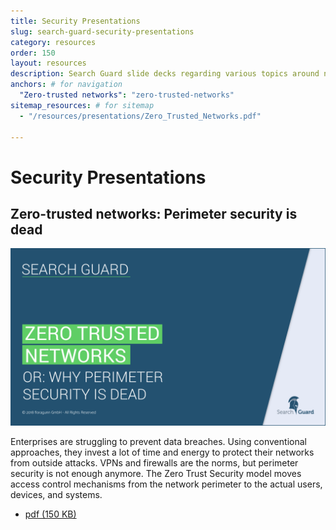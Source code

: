 ```yaml
---
title: Security Presentations
slug: search-guard-security-presentations
category: resources
order: 150
layout: resources
description: Search Guard slide decks regarding various topics around networks and security.
anchors: # for navigation
  "Zero-trusted networks": "zero-trusted-networks"
sitemap_resources: # for sitemap
  - "/resources/presentations/Zero_Trusted_Networks.pdf"      

---
```


<!---
Copryight 2017 floragunn GmbH
-->
# Security Presentations

<h2 id="zero-trusted-networks">Zero-trusted networks: Perimeter security is dead</h2>
<div class="book">
	<div class="row">
		<div class="col-md-6">
			<a href="/resources/presentations/Zero_Trusted_Networks.pdf" target="_blank">
				<img src="zero_trusted_networks.png" class="book-image" alt="book cover"> 
			</a>
		</div>
		<div class="col-md-6">
			<p class="book-description"> Enterprises are struggling to prevent data breaches. Using conventional approaches, they invest a lot of time and energy to protect their networks from outside attacks. VPNs and firewalls are the norms, but perimeter security is not enough anymore. The Zero Trust Security model moves access control mechanisms from the network perimeter to the actual users, devices, and systems. </p>
			<ul class="book-download-list">
				<li class="book-download-item">
					<a href="/resources/presentations/Zero_Trusted_Networks.pdf" target="_blank">
						<i class="fa fa-file-pdf-o"></i> pdf  (150 KB) </a>
				</li>
			</ul>
		</div>
	</div>
</div>
